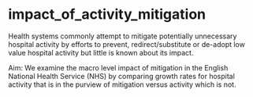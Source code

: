 # impact_of_activity_mitigation

Health systems commonly attempt to mitigate potentially unnecessary hospital activity by efforts to prevent, redirect/substitute or de-adopt low value hospital activity but little is known about its impact. 

Aim: We examine the macro level impact of mitigation in the English National Health Service (NHS) by comparing growth rates for hospital activity that is in the purview of mitigation versus activity which is not.